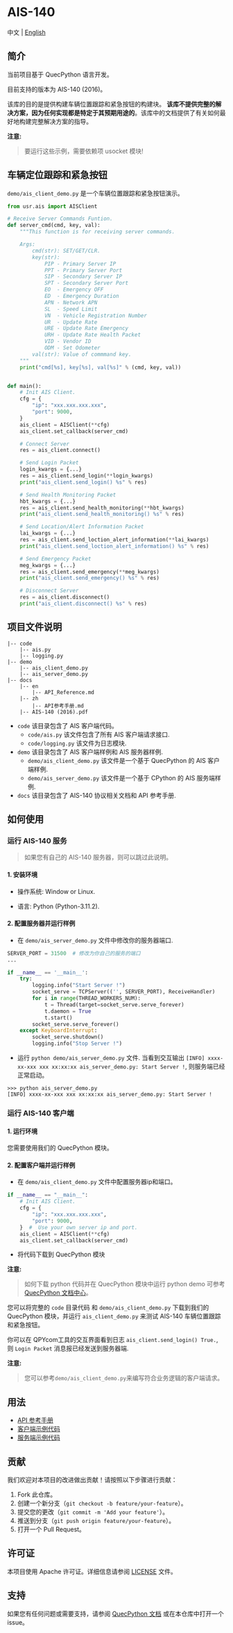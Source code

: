 # AIS-140

中文 | [English](./README.md)

## 简介

当前项目基于 QuecPython 语言开发。

目前支持的版本为 AIS-140 (2016)。

该库的目的是提供构建车辆位置跟踪和紧急按钮的构建块。 **该库不提供完整的解决方案，因为任何实现都是特定于其预期用途的**。该库中的文档提供了有关如何最好地构建完整解决方案的指导。

**注意:**

> 要运行这些示例，需要依赖项 usocket 模块!

## 车辆定位跟踪和紧急按钮

`demo/ais_client_demo.py` 是一个车辆位置跟踪和紧急按钮演示。

```python
from usr.ais import AISClient

# Receive Server Commands Funtion.
def server_cmd(cmd, key, val):
    """This function is for receiving server commands.

    Args:
        cmd(str): SET/GET/CLR.
        key(str):
            PIP - Primary Server IP
            PPT - Primary Server Port
            SIP - Secondary Server IP
            SPT - Secondary Server Port
            EO  - Emergency OFF
            ED  - Emergency Duration
            APN - Network APN
            SL  - Speed Limit
            VN  - Vehicle Registration Number
            UR  - Update Rate
            URE - Update Rate Emergency
            URH - Update Rate Health Packet
            VID - Vendor ID
            ODM - Set Odometer
        val(str): Value of commmand key.
    """
    print("cmd[%s], key[%s], val[%s]" % (cmd, key, val))


def main():
    # Init AIS Client.
    cfg = {
        "ip": "xxx.xxx.xxx.xxx",
        "port": 9000,
    }
    ais_client = AISClient(**cfg)
    ais_client.set_callback(server_cmd)

    # Connect Server
    res = ais_client.connect()

    # Send Login Packet
    login_kwargs = {...}
    res = ais_client.send_login(**login_kwargs)
    print("ais_client.send_login() %s" % res)

    # Send Health Monitoring Packet
    hbt_kwargs = {...}
    res = ais_client.send_health_monitoring(**hbt_kwargs)
    print("ais_client.send_health_monitoring() %s" % res)

    # Send Location/Alert Information Packet
    lai_kwargs = {...}
    res = ais_client.send_loction_alert_information(**lai_kwargs)
    print("ais_client.send_loction_alert_information() %s" % res)

    # Send Emergency Packet
    meg_kwargs = {...}
    res = ais_client.send_emergency(**meg_kwargs)
    print("ais_client.send_emergency() %s" % res)

    # Disconnect Server
    res = ais_client.disconnect()
    print("ais_client.disconnect() %s" % res)
```

## 项目文件说明

```shell
|-- code
    |-- ais.py
    |-- logging.py
|-- demo
    |-- ais_client_demo.py
    |-- ais_server_demo.py
|-- docs
    |-- en
        |-- API_Reference.md
    |-- zh
        |-- API参考手册.md
    |-- AIS-140 (2016).pdf
```

- `code` 该目录包含了 AIS 客户端代码。
  - `code/ais.py` 该文件包含了所有 AIS 客户端请求接口.
  - `code/logging.py` 该文件为日志模块.
- `demo` 该目录包含了 AIS 客户端样例和 AIS 服务器样例.
  - `demo/ais_client_demo.py` 该文件是一个基于 QuecPython 的 AIS 客户端样例.
  - `demo/ais_server_demo.py` 该文件是一个基于 CPython 的 AIS 服务端样例.
- `docs` 该目录包含了 AIS-140 协议相关文档和 API 参考手册.

## 如何使用

### 运行 AIS-140 服务

> 如果您有自己的 AIS-140 服务器，则可以跳过此说明。

#### 1. 安装环境

- 操作系统: Window or Linux.

- 语言: Python (Python-3.11.2).

#### 2. 配置服务器并运行样例

- 在 `demo/ais_server_demo.py` 文件中修改你的服务器端口.

```python
SERVER_PORT = 31500  # 修改为你自己的服务的端口
...

if __name__ == '__main__':
    try:
        logging.info("Start Server !")
        socket_serve = TCPServer(('', SERVER_PORT), ReceiveHandler)
        for i in range(THREAD_WORKERS_NUM):
            t = Thread(target=socket_serve.serve_forever)
            t.daemon = True
            t.start()
        socket_serve.serve_forever()
    except KeyboardInterrupt:
        socket_serve.shutdown()
        logging.info("Stop Server !")
```

- 运行 `python demo/ais_server_demo.py` 文件. 当看到交互输出 `[INFO] xxxx-xx-xxx xxx xx:xx:xx ais_server_demo.py: Start Server !`, 则服务端已经正常启动。

```shell
>>> python ais_server_demo.py
[INFO] xxxx-xx-xxx xxx xx:xx:xx ais_server_demo.py: Start Server !
```

### 运行 AIS-140 客户端

#### 1. 运行环境

您需要使用我们的 QuecPython 模块。

#### 2. 配置客户端并运行样例

- 在 `demo/ais_client_demo.py` 文件中配置服务器ip和端口。

```python
if __name__ == "__main__":
    # Init AIS Client.
    cfg = {
        "ip": "xxx.xxx.xxx.xxx",
        "port": 9000,
    }  #  Use your own server ip and port.
    ais_client = AISClient(**cfg)
    ais_client.set_callback(server_cmd)
```

- 将代码下载到 QuecPython 模块

**注意:**

> 如何下载 python 代码并在 QuecPython 模块中运行 python demo 可参考 [QuecPython 文档中心](https://python.quectel.com/doc/Getting_started/en/index.html)。

您可以将完整的 `code` 目录代码 和 `demo/ais_client_demo.py` 下载到我们的 QuecPython 模块，并运行 `ais_client_demo.py` 来测试 AIS-140 车辆位置跟踪和紧急按钮。

你可以在 QPYcom工具的交互界面看到日志 `ais_client.send_login() True.`, 则 `Login Packet` 消息报已经发送到服务器端.

**注意:**

> 您可以参考`demo/ais_client_demo.py`来编写符合业务逻辑的客户端请求。

## 用法

- [API 参考手册](./docs/zh/API参考手册.md)
- [客户端示例代码](./demo/ais_client_demo.py)
- [服务端示例代码](./demo/ais_server_demo.py)

## 贡献

我们欢迎对本项目的改进做出贡献！请按照以下步骤进行贡献：

1. Fork 此仓库。
2. 创建一个新分支（`git checkout -b feature/your-feature`）。
3. 提交您的更改（`git commit -m 'Add your feature'`）。
4. 推送到分支（`git push origin feature/your-feature`）。
5. 打开一个 Pull Request。

## 许可证

本项目使用 Apache 许可证。详细信息请参阅 [LICENSE](./LICENSE) 文件。

## 支持

如果您有任何问题或需要支持，请参阅 [QuecPython 文档](https://python.quectel.com/doc) 或在本仓库中打开一个 issue。

